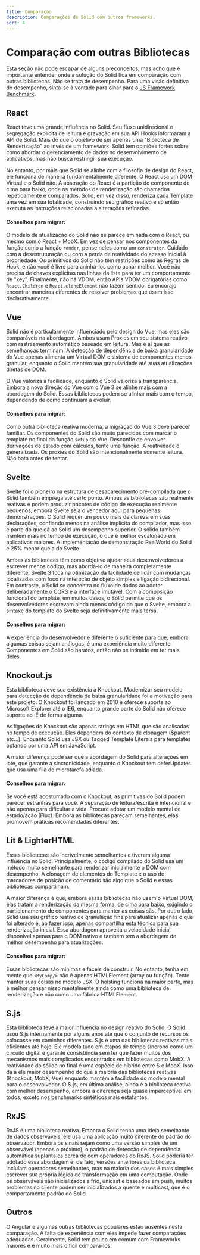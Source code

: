 ```yaml
---
title: Comparação
description: Comparações de Solid com outros frameworks.
sort: 4
---
```


# Comparação com outras Bibliotecas

Esta seção não pode escapar de alguns preconceitos, mas acho que é importante entender onde a solução do Solid fica em comparação com outras bibliotecas. Não se trata de desempenho. Para uma visão definitiva do desempenho, sinta-se à vontade para olhar para o [JS Framework Benchmark](https://github.com/krausest/js-framework-benchmark).

## React

React teve uma grande influência no Solid. Seu fluxo unidirecional e segregação explícita de leitura e gravação em sua API Hooks informaram a API de Solid. Mais do que o objetivo de ser apenas uma "Biblioteca de Renderização" ao invés de um framework. Solid tem opiniões fortes sobre como abordar o gerenciamento de dados no desenvolvimento de aplicativos, mas não busca restringir sua execução.

No entanto, por mais que Solid se alinhe com a filosofia de design do React, ele funciona de maneira fundamentalmente diferente. O React usa um DOM Virtual e o Solid não. A abstração do React é a partição de componente de cima para baixo, onde os métodos de renderização são chamados repetidamente e comparados. Solid, em vez disso, renderiza cada Template uma vez em sua totalidade, construindo seu gráfico reativo e só então executa as instruções relacionadas a alterações refinadas.

#### Conselhos para migrar:

O modelo de atualização do Solid não se parece em nada com o React, ou mesmo com o React + MobX. Em vez de pensar nos componentes da função como a função `render`, pense neles como um `construtor`. Cuidado com a desestruturação ou com a perda de reatividade do acesso inicial à propriedade. Os primitivos do Solid não têm restrições como as Regras de Hook, então você é livre para aninhá-los como achar melhor. Você não precisa de chaves explícitas nas linhas da lista para ter um comportamento de "key". Finalmente, não há VDOM, então APIs VDOM obrigatórias como `React.Children` e `React.cloneElement` não fazem sentido. Eu encorajo encontrar maneiras diferentes de resolver problemas que usam isso declarativamente.

## Vue

Solid não é particularmente influenciado pelo design do Vue, mas eles são comparáveis na abordagem. Ambos usam Proxies em seu sistema reativo com rastreamento automático baseado em leitura. Mas é aí que as semelhanças terminam. A detecção de dependência de baixa granularidade do Vue apenas alimenta um Virtual DOM e sistema de componentes menos granular, enquanto o Solid mantém sua granularidade até suas atualizações diretas de DOM.

O Vue valoriza a facilidade, enquanto o Solid valoriza a transparência. Embora a nova direção do Vue com o Vue 3 se alinhe mais com a abordagem do Solid. Essas bibliotecas podem se alinhar mais com o tempo, dependendo de como continuam a evoluir.

#### Conselhos para migrar:

Como outra biblioteca reativa moderna, a migração do Vue 3 deve parecer familiar. Os componentes do Solid são muito parecidos com marcar o template no final da função `setup` do Vue. Desconfie de envolver derivações de estado com cálculos, tente uma função. A reatividade é generalizada. Os proxies do Solid são intencionalmente somente leitura. Não bata antes de tentar.

## Svelte

Svelte foi o pioneiro na estrutura de desaparecimento pré-compilada que o Solid também emprega até certo ponto. Ambas as bibliotecas são realmente reativas e podem produzir pacotes de código de execução realmente pequenos, embora Svelte seja o vencedor aqui para pequenas demonstrações. O Solid requer um pouco mais de clareza em suas declarações, confiando menos na análise implícita do compilador, mas isso é parte do que dá ao Solid um desempenho superior. O sólido também mantém mais no tempo de execução, o que é melhor escalonado em aplicativos maiores. A implementação de demonstração RealWorld do Solid é 25% menor que a do Svelte.

Ambas as bibliotecas têm como objetivo ajudar seus desenvolvedores a escrever menos código, mas abordá-lo de maneira completamente diferente. Svelte 3 foca na otimização da facilidade de lidar com mudanças localizadas com foco na interação de objeto simples e ligação bidirecional. Em contraste, o Solid se concentra no fluxo de dados ao adotar deliberadamente o CQRS e a interface imutável. Com a composição funcional do template, em muitos casos, o Solid permite que os desenvolvedores escrevam ainda menos código do que o Svelte, embora a sintaxe do template do Svelte seja definitivamente mais tersa.

#### Conselhos para migrar:

A experiência do desenvolvedor é diferente o suficiente para que, embora algumas coisas sejam análogas, é uma experiência muito diferente. Componentes em Solid são baratos, então não se intimide em ter mais deles.

## Knockout.js

Esta biblioteca deve sua existência a Knockout. Modernizar seu modelo para detecção de dependência de baixa granularidade foi a motivação para este projeto. O Knockout foi lançado em 2010 e oferece suporte ao Microsoft Explorer até o IE6, enquanto grande parte do Solid não oferece suporte ao IE de forma alguma.

As ligações do Knockout são apenas strings em HTML que são analisadas no tempo de execução. Eles dependem do contexto de clonagem ($parent etc...). Enquanto Solid usa JSX ou Tagged Template Literais para templates optando por uma API em JavaScript.

A maior diferença pode ser que a abordagem do Solid para alterações em lote, que garante a sincronicidade, enquanto o Knockout tem deferUpdates que usa uma fila de microtarefa adiada.

#### Conselhos para migrar:

Se você está acostumado com o Knockout, as primitivas do Solid podem parecer estranhas para você. A separação de leitura/escrita é intencional e não apenas para dificultar a vida. Procure adotar um modelo mental de estado/ação (Flux). Embora as bibliotecas pareçam semelhantes, elas promovem práticas recomendadas diferentes.

## Lit & LighterHTML

Essas bibliotecas são incrivelmente semelhantes e tiveram alguma influência no Solid. Principalmente, o código compilado do Solid usa um método muito semelhante para renderizar inicialmente o DOM com desempenho. A clonagem de elementos do Template e o uso de marcadores de posição de comentário são algo que o Solid e essas bibliotecas compartilham.

A maior diferença é que, embora essas bibliotecas não usem o Virtual DOM, elas tratam a renderização da mesma forma, de cima para baixo, exigindo o particionamento de componentes para manter as coisas sãs. Por outro lado, Solid usa seu gráfico reativo de granulação fina para atualizar apenas o que foi alterado e, ao fazer isso, apenas compartilha esta técnica para sua renderização inicial. Essa abordagem aproveita a velocidade inicial disponível apenas para o DOM nativo e também tem a abordagem de melhor desempenho para atualizações.

#### Conselhos para migrar:

Essas bibliotecas são mínimas e fáceis de construir. No entanto, tenha em mente que `<MyComp/>` não é apenas HTMLElement (array ou função). Tente manter suas coisas no modelo JSX. O hoisting funciona na maior parte, mas é melhor pensar nisso mentalmente ainda como uma biblioteca de renderização e não como uma fábrica HTMLElement.

## S.js

Esta biblioteca teve a maior influência no design reativo do Solid. O Solid usou S.js internamente por alguns anos até que o conjunto de recursos os colocasse em caminhos diferentes. S.js é uma das bibliotecas reativas mais eficientes até hoje. Ele modela tudo em etapas de tempo síncrono como um circuito digital e garante consistência sem ter que fazer muitos dos mecanismos mais complicados encontrados em bibliotecas como MobX. A reatividade do sólido no final é uma espécie de híbrido entre S e MobX. Isso dá a ele maior desempenho do que a maioria das bibliotecas reativas (Knockout, MobX, Vue) enquanto mantém a facilidade do modelo mental para o desenvolvedor. O S.js, em última análise, ainda é a biblioteca reativa com melhor desempenho, embora a diferença seja quase imperceptível em todos, exceto nos benchmarks sintéticos mais estafantes.

## RxJS

RxJS é uma biblioteca reativa. Embora o Solid tenha uma ideia semelhante de dados observáveis, ele usa uma aplicação muito diferente do padrão do observador. Embora os sinais sejam como uma versão simples de um observável (apenas o próximo), o padrão de detecção de dependência automática suplanta os cerca de cem operadores do RxJS. Solid poderia ter adotado essa abordagem e, de fato, versões anteriores da biblioteca incluíam operadores semelhantes, mas na maioria dos casos é mais simples escrever sua própria lógica de transformação em uma computação. Onde os observáveis são inicializados a frio, unicast e baseados em push, muitos problemas no cliente podem ser inicializados a quente e multicast, que é o comportamento padrão do Solid.

## Outros

O Angular e algumas outras bibliotecas populares estão ausentes nesta comparação. A falta de experiência com eles impede fazer comparações adequadas. Geralmente, Solid tem pouco em comum com Frameworks maiores e é muito mais difícil compará-los.
